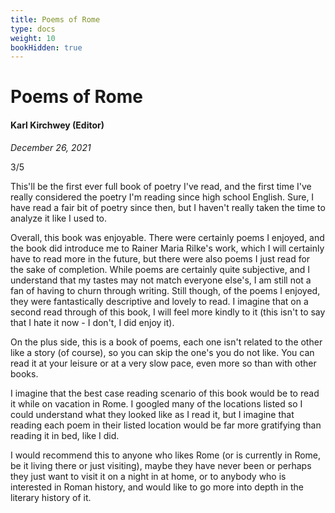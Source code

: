 ```yaml
---
title: Poems of Rome
type: docs
weight: 10
bookHidden: true
---
```


# Poems of Rome

#### Karl Kirchwey (Editor)

*December 26, 2021*  

3/5  

This'll be the first ever full book of poetry I've read, and the first time I've really considered the poetry 
I'm reading since high school English. Sure, I have read a fair bit of poetry since then, but I haven't really 
taken the time to analyze it like I used to.  

Overall, this book was enjoyable. There were certainly poems I enjoyed, and the book did introduce me to Rainer 
Maria Rilke's work, which I will certainly have to read more in the future, but there were also poems I just 
read for the sake of completion. While poems are certainly quite subjective, and I understand that my tastes 
may not match everyone else's, I am still not a fan of having to churn through writing. Still though, of the 
poems I enjoyed, they were fantastically descriptive and lovely to read. I imagine that on a second read through 
of this book, I will feel more kindly to it (this isn't to say that I hate it now - I don't, I did enjoy it).  

On the plus side, this is a book of poems, each one isn't related to the other like a story (of course), so you 
can skip the one's you do not like. You can read it at your leisure or at a very slow pace, even more so than 
with other books.  

I imagine that the best case reading scenario of this book would be to read it while on vacation in Rome. I 
googled many of the locations listed so I could understand what they looked like as I read it, but I imagine 
that reading each poem in their listed location would be far more gratifying than reading it in bed, like I did.  

I would recommend this to anyone who likes Rome (or is currently in Rome, be it living there or just visiting), 
maybe they have never been or perhaps they just want to visit it on a night in at home, or to anybody who is 
interested in Roman history, and would like to go more into depth in the literary history of it.  